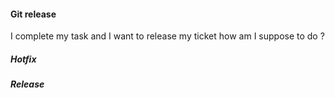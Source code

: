 #### Git release

I complete my task and I want to release my ticket how am I suppose to do ?

##### Hotfix

##### Release
